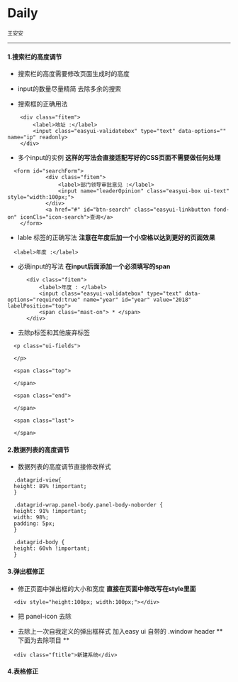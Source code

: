 # Daily

`王安安`

----

#### 1.搜索栏的高度调节

* 搜索栏的高度需要修改页面生成时的高度

* input的数量尽量精简 去除多余的搜索

* 搜索框的正确用法

```
    <div class="fitem">
        <label>地址 :</label>
        <input class="easyui-validatebox" type="text" data-options="" name="ip" readonly>
    </div>
```

* 多个input的实例 **这样的写法会直接适配写好的CSS页面不需要做任何处理**

```
  <form id="searchForm">
            <div class="fitem">
                <label>部门领导审批意见 :</label>
                <input name="leaderOpinion" class="easyui-box ui-text" style="width:100px;">
            </div>
            <a href="#" id="btn-search" class="easyui-linkbutton fond-on" iconCls="icon-search">查询</a>
    </form>
```

* lable 标签的正确写法 **注意在年度后加一个小空格以达到更好的页面效果**

```
  <label>年度 :</label>
```

* 必填input的写法 **在input后面添加一个必须填写的span**

```
      <div class="fitem">
          <label>年度 : </label>
          <input class="easyui-validatebox" type="text" data-options="required:true" name="year" id="year" value="2018" labelPosition="top">
          <span class="mast-on"> * </span>
      </div>
```

* 去除p标签和其他废弃标签

```
  <p class="ui-fields">

  </p>

  <span class="top">

  </span>

  <span class="end">

  </span>

  <span class="last">

  </span>

```



#### 2.数据列表的高度调节

* 数据列表的高度调节直接修改样式

```
  .datagrid-view{
  height: 89% !important;
  }

  .datagrid-wrap.panel-body.panel-body-noborder {
  height: 91% !important;
  width: 98%;
  padding: 5px;
  }

  .datagrid-body {
  height: 60vh !important;
  }
```


#### 3.弹出框修正

<!-- * 弹出框左边的label全部删除 -->

<!-- * 弹出框中的input标签需要添加上他们的 placeholder 属性 如下

```
  <input type="text" placeholder="邮箱或者用户名">
``` -->

  * 修正页面中弹出框的大小和宽度 **直接在页面中修改写在style里面**


  ```
    <div style="height:100px; width:100px;"></div>
  ```

* 把 panel-icon 去除

* 去除上一次自我定义的弹出框样式 加入easy ui 自带的 .window header ** 下面为去除项目 **
```
  <div class="ftitle">新建系统</div>
```



#### 4.表格修正
